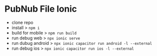 # PubNub File Ionic

- clone repo
- install > `npm i`
- build for mobile > `npm run build`
- run debug web > `npx ionic serve`
- run dubug android > `npx ionic capacitor run android -l --external`
- run debug ios > `npx ionic capacitor run ios -l --external`
